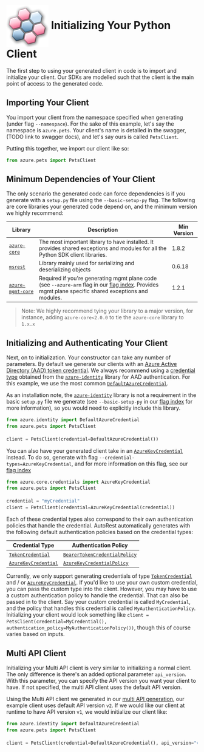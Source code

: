 # <img align="center" src="../images/logo.png">  Initializing Your Python Client

The first step to using your generated client in code is to import and initialize your client. Our SDKs are modelled such
that the client is the main point of access to the generated code.

## Importing Your Client

You import your client from the namespace specified when generating (under flag `--namespace`). For the sake of this example,
let's say the namespace is `azure.pets`. Your client's name is detailed in the swagger, (TODO link to swagger docs), and let's say
ours is called `PetsClient`.

Putting this together, we import our client like so:

```python
from azure.pets import PetsClient
```

## Minimum Dependencies of Your Client

The only scenario the generated code can force dependencies is if you generate with a `setup.py` file using the `--basic-setup-py` flag.
The following are core libraries your generated code depend on, and the minimum version we highly recommend:

| Library | Description | Min Version
|------------------|-------------|-------------
|[`azure-core`][azure_core_library]|The most important library to have installed. It provides shared exceptions and modules for all the Python SDK client libraries.|1.8.2
|[`msrest`][msrest_library]|Library mainly used for serializing and deserializing objects|0.6.18
|[`azure-mgmt-core`][azure_mgmt_core_library]|Required if you're generating mgmt plane code (see `--azure-arm` flag in our [flag index][flag_index]. Provides mgmt plane specific shared exceptions and modules.|1.2.1

> Note: We highly recommend tying your library to a major version, for instance, adding `azure-core<2.0.0` to tie the `azure-core` library to `1.x.x`

## Initializing and Authenticating Your Client

Next, on to initialization. Your constructor can take any number of parameters. By default we generate our clients with an [Azure Active Directory (AAD) token credential][aad_authentication]. We always recommend
using a [credential type][identity_credentials] obtained from the [`azure-identity`][azure_identity_library] library for AAD authentication. For this example,
we use the most common [`DefaultAzureCredential`][default_azure_credential].

As an installation note, the [`azure-identity`][azure_identity_library] library is not a requirement in the basic `setup.py` file we generate
(see `--basic-setup-py` in our [flag index][flag_index] for more information), so you would need to explicitly include this library.

```python
from azure.identity import DefaultAzureCredential
from azure.pets import PetsClient

client = PetsClient(credential=DefaultAzureCredential())
```

You can also have your generated client take in an [`AzureKeyCredential`][azure_key_credential] instead. To do so, generate with flag `--credential-types=AzureKeyCredential`,
and for more information on this flag, see our [flag index][flag_index]

```python
from azure.core.credentials import AzureKeyCredential
from azure.pets import PetsClient

credential = "myCredential"
client = PetsClient(credential=AzureKeyCredential(credential))
```

Each of these credential types also correspond to their own authentication policies that handle the credential. AutoRest automatically generates with the following default authentication policies based on the credential types:

| Credential Type | Authentication Policy
|------------------|-------------
|[`TokenCredential`][aad_authentication] | [`BearerTokenCredentialPolicy`][bearer_token_credential_policy]
|[`AzureKeyCredential`][azure_key_credential] | [`AzureKeyCredentialPolicy`][azure_key_credential_policy]

Currently, we only support generating credentials of type [`TokenCredential`][aad_authentication] and / or [`AzureKeyCredential`][azure_key_credential]. If you'd like to use your own custom credential,
you can pass the custom type into the client. However, you may have to use a custom authentication policy to handle the credential. That can also be passed in to the
client. Say your custom credential is called `MyCredential`, and the policy that handles this credential is called `MyAuthenticationPolicy`. Initializing your
client would look something like `client = PetsClient(credential=MyCredential(), authentication_policy=MyAuthenticationPolicy())`, though this of course varies
based on inputs.

## Multi API Client

Initializing your Multi API client is very similar to initializing a normal client. The only difference is there's an added optional
parameter `api_version`. With this parameter, you can specify the API version you want your client to have. If not specified, the multi
API client uses the default API version.

Using the Multi API client we generated in our [multi API generation][multiapi_generation], our example client uses default API version
`v2`. If we would like our client at runtime to have API version `v1`, we would initialize our client like:

```python
from azure.identity import DefaultAzureCredential
from azure.pets import PetsClient

client = PetsClient(credential=DefaultAzureCredential(), api_version="v1")
```

<!-- LINKS -->
[multiapi_generation]: ../generate/multiapi.md
[azure_core_library]: https://pypi.org/project/azure-core/
[msrest_library]: https://pypi.org/project/msrest/
[azure_mgmt_core_library]: https://pypi.org/project/azure-mgmt-core/
[azure_identity_library]: https://pypi.org/project/azure-identity/
[flag_index]: https://github.com/Azure/autorest/tree/master/docs/generate/flags.md
[aad_authentication]: https://docs.microsoft.com/en-us/azure/cognitive-services/authentication?tabs=powershell#authenticate-with-an-authentication-token
[identity_credentials]: https://github.com/Azure/azure-sdk-for-python/tree/master/sdk/identity/azure-identity#credentials
[default_azure_credential]: https://docs.microsoft.com/en-us/python/api/azure-identity/azure.identity.defaultazurecredential?view=azure-python
[azure_key_credential]: https://docs.microsoft.com/en-us/python/api/azure-core/azure.core.credentials.azurekeycredential?view=azure-python
[bearer_token_credential_policy]: https://docs.microsoft.com/en-us/python/api/azure-core/azure.core.pipeline.policies.bearertokencredentialpolicy?view=azure-python
[azure_key_credential_policy]: https://docs.microsoft.com/en-us/python/api/azure-core/azure.core.pipeline.policies.azurekeycredentialpolicy?view=azure-python
